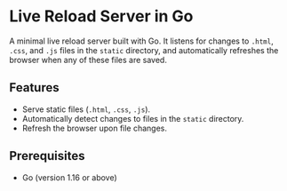 # Live Reload Server in Go

A minimal live reload server built with Go. It listens for changes to `.html`, `.css`, and `.js` files in the `static` directory, and automatically refreshes the browser when any of these files are saved.

## Features

- Serve static files (`.html`, `.css`, `.js`).
- Automatically detect changes to files in the `static` directory.
- Refresh the browser upon file changes.

## Prerequisites

- Go (version 1.16 or above)
